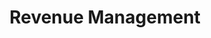 ---
layout: sub-service
order: 3
title: "Revenue Management"
parent: "Corporate Finance and Revenue Management"
description: "SLKone's Revenue Management services focus on maximizing your organization's revenue potential through strategic pricing, sales optimization, and market expansion strategies."
intro: "[Introductory text from Siteplanning-SLKone.md aligned with Revenue Management.]"
approach: "We employ a comprehensive approach to revenue management, combining advanced analytics with strategic insights to identify and capitalize on revenue opportunities. Our tailored strategies ensure sustainable revenue growth and enhanced market competitiveness."
focus_areas:
  - title: "Pricing Strategy Development"
    content: "Develop effective pricing strategies that maximize your revenue while remaining competitive in the market."
  - title: "Sales Optimization"
    content: "Enhance your sales processes and team performance to increase revenue generation."
  - title: "Market Expansion Strategies"
    content: "Identify and penetrate new markets to broaden your revenue base and drive growth."
  - title: "Customer Segmentation and Targeting"
    content: "Segment your customer base and target the most profitable segments with tailored offerings."
  - title: "Revenue Forecasting and Analysis"
    content: "Implement robust forecasting models to predict revenue trends and inform strategic planning."
why_choose:
  - "Strategic revenue growth focus"
  - "Advanced analytic capabilities"
  - "Customized revenue management solutions"
  - "Proven ability to increase sales and profitability"
cta: "Contact us to discover how our Revenue Management services can maximize your revenue potential and drive business growth."
icon: "fa-money-bill-transfer"
---